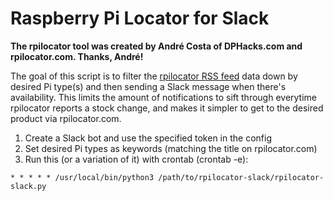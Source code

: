 # Raspberry Pi Locator for Slack

**The rpilocator tool was created by André Costa of DPHacks.com and rpilocator.com. Thanks, André!**

The goal of this script is to filter the [rpilocator RSS feed](https://rpilocator.com/feed.rss) data down by desired Pi type(s) and then sending a Slack message when there's availability. This limits the amount of notifications to sift through everytime rpilocator reports a stock change, and makes it simpler to get to the desired product via rpilocator.com.

1. Create a Slack bot and use the specified token in the config
2. Set desired Pi types as keywords (matching the title on rpilocator.com)
3. Run this (or a variation of it) with crontab (crontab -e):

```
* * * * * /usr/local/bin/python3 /path/to/rpilocator-slack/rpilocator-slack.py
```
